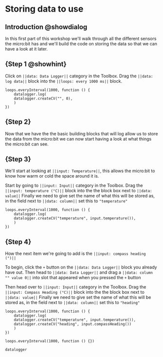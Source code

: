 # Storing data to use

## Introduction @showdialog
In this first part of this workshop we'll walk through all the different sensors the micro:bit has and we'll build the code on storing the data so that we can have a look at it later.

## {Step 1 @showhint}
Click on ``||data: Data Logger||`` category in the Toolbox.
Drag the ``||data: log data||`` block into the ``||loops: every 1000 ms||`` block.

```blocks
loops.everyInterval(1000, function () {
    datalogger.log(
    datalogger.createCV("", 0),
    )
})
```

## {Step 2}
Now that we have the the basic building blocks that will log allow us to store the data from the micro:bit we can now start having a look at what things the micro:bit can see.

## {Step 3}
We'll start at looking at ``||input: Temperature||``, this allows the micro:bit to know how warm or cold the space around it is.

Start by going to ``||input: Input||`` category in the Toolbox.
Drag the ``||input: temperature (°C)||`` block into the the block box next to ``||data: value||``
Finally we need to give set the name of what this will be stored as, in the field next to  ``||data: column||`` set this to `"temperature"`


```blocks
loops.everyInterval(1000, function () {
    datalogger.log(
    datalogger.createCV("temperature", input.temperature()),
    )
})
```

## {Step 4}
How the next item we're going to add is the ``||input: compass heading (°)||``

To begin, click the `+` button on the ``||data: Data Logger||`` block you already have out. Then head to ``||data: Data Logger||`` and drag a ``||data: column "" value 0||`` into slot that appeared when you pressed the `+` button

Then head over to ``||input: Input||`` category in the Toolbox.
Drag the ``||input: Compass Heading (°C)||`` block into the the block box next to ``||data: value||``
Finally we need to give set the name of what this will be stored as, in the field next to  ``||data: column||`` set this to `"heading"`

```blocks
loops.everyInterval(1000, function () {
    datalogger.log(
    datalogger.createCV("temperature", input.temperature()),
    datalogger.createCV("heading", input.compassHeading())
    )
})
```


```template
loops.everyInterval(1000, function () {})
```

```package
datalogger
```